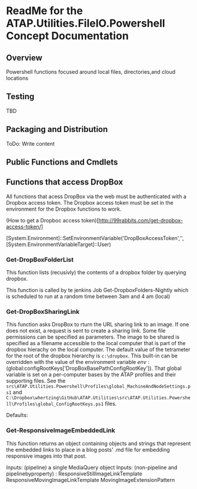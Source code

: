 # ReadMe for the ATAP.Utilities.FileIO.Powershell Concept Documentation

## Overview

Powershell functions focused around local files, directories,and cloud locations

## Testing

TBD

## Packaging and Distribution

ToDo: Write content

## Public Functions and Cmdlets

## Functions that access DropBox

All functions that acess DropBox via the web must be authenticated with a Dropbox access token. The Dropbox access token must be set in the environment for the Dropbox functions to work.

(How to get a Dropboc access token)[http://99rabbits.com/get-dropbox-access-token/]

[System.Environment]::SetEnvironmentVariable('DropBoxAccessToken','<paste token here>',[System.EnvironmentVariableTarget]::User)

### Get-DropBoxFolderList

This function lists (recusivly) the contents of a dropbox folder by querying dropbox.

This function is called by te jenkins Job Get-DropboxFolders-Nightly which is scheduled to run at a random time between 3am and 4 am (local)

### Get-DropBoxSharingLink

This function asks DropBox to rturn the URL sharing link to an image. If one does not exist, a request is sent to create a sharing link. Some file permissions can be specified as parameters. The image to be shared is specified as a filename accessible to the local computer that is part of the dropbox hierachy on the local computer. The default value of the tetrameter for the root of the dropbox hierarchy is `c:\dropbox`. This built-in can be overridden with the value of the environment variable $env:($global:configRootKeys['DropBoxBasePathConfigRootKey']). That global variable is set on a per-computer bases by the ATAP profiles and their supporting files. See the `src\ATAP.Utilities.Powershell\Profiles\global_MachineAndNodeSettings.ps1` and `C:\Dropbox\whertzing\GitHub\ATAP.Utilities\src\ATAP.Utilities.Powershell\Profiles\global_ConfigRootKeys.ps1` files.

Defaults:

### Get-ResponsiveImageEmbeddedLink

This function returns an object containing objects and strings that represent the embedded links to place in a blog posts' .md file for embedding responsive images into that post.

Inputs: (pipeline) a single MediaQuery object
Inputs: (non-pipeline and pipelinebyproperty) :
ResponsiveStillImageLinkTemplate
ResponsiveMovingImageLinkTemplate
MovingImageExtensionPattern



```
